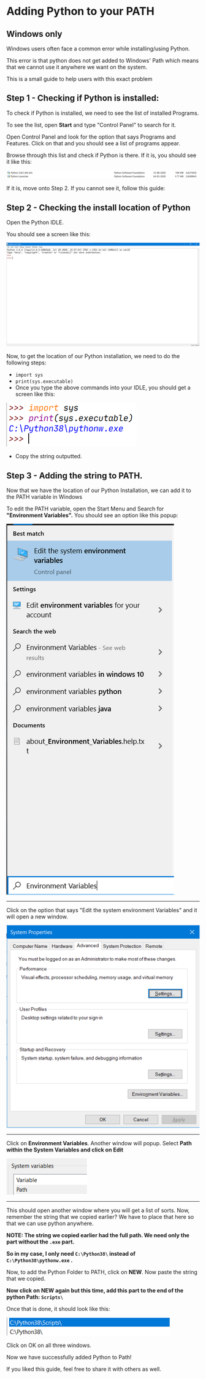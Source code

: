 # Adding Python to your PATH

## Windows only

Windows users often face a common error while installing/using Python. 

This error is that python does not get added to Windows' Path which means that we cannot use it anywhere we want on the system.

This is a small guide to help users with this exact problem

## Step 1 - Checking if Python is installed:

To check if Python is installed, we need to see the list of installed Programs. 

To see the list, open **Start** and type "Control Panel" to search for it.

Open Control Panel and look for the option that says Programs and Features. Click on that and you should see a list of programs appear.

Browse through this list and check if Python is there. If it is, you should see it like this:

![Program List](images/img_1.png)

If it is, move onto Step 2. If you cannot see it, follow this guide:

## Step 2 - Checking the install location of Python

Open the Python IDLE. 

You should see a screen like this:

![IDLE List](images/img_2.png)

Now, to get the location of our Python installation, we need to do the following steps:

- `import sys`
- `print(sys.executable)`
- Once you type the above commands into your IDLE, you should get a screen like this:

![sys command](images/img_3.png)

- Copy the string outputted.

## Step 3 - Adding the string to PATH.

Now that we have the location of our Python Installation, we can add it to the PATH variable in Windows 

To edit the PATH variable, open the Start Menu and Search for **"Environment Variables".** You should see an option like this popup:

![Environment Variables Search](images/img_4.png)

---

Click on the option that says "Edit the system environment Variables" and it will open a new window.

![Environment Variables window](images/img_5.png)

---

Click on **Environment Variables**.  Another window will popup. Select **Path within the System Variables and click on Edit**

![Path - System Variables](images/img_6.png)

---

This should open another window where you will get a list of sorts. Now, remember the string that we copied earlier? We have to place that here so that we can use python anywhere.

**NOTE: The string we copied earlier had the full path. We need only the part without the `.exe` part.** 

**So in my case, I only need `C:\Python38\`  instead of `C:\Python38\pythonw.exe` .**

 Now, to add the Python Folder to PATH, click on **NEW**. Now paste the string that we copied.

**Now click on NEW again but this time, add this part to the end of the python Path: `Scripts\`**

Once that is done, it should look like this:


![Final Path](images/img_7.png)


Click on OK on all three windows. 

Now we have successfully added Python to Path!

If you liked this guide, feel free to share it with others as well.